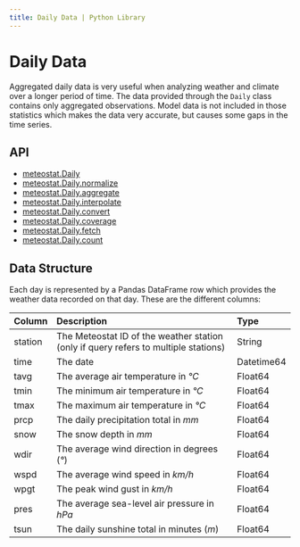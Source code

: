 ```yaml
---
title: Daily Data | Python Library
---
```


# Daily Data

Aggregated daily data is very useful when analyzing weather and climate over a longer period of time. The data provided through the `Daily` class contains only aggregated observations. Model data is not included in those statistics which makes the data very accurate, but causes some gaps in the time series.

## API

* [meteostat.Daily](api/daily/)
* [meteostat.Daily.normalize](api/daily/normalize)
* [meteostat.Daily.aggregate](api/daily/aggregate)
* [meteostat.Daily.interpolate](api/daily/interpolate)
* [meteostat.Daily.convert](api/daily/convert)
* [meteostat.Daily.coverage](api/daily/coverage)
* [meteostat.Daily.fetch](api/daily/fetch)
* [meteostat.Daily.count](api/daily/count)

## Data Structure

Each day is represented by a Pandas DataFrame row which provides the weather data recorded on that day. These are the different columns:

| **Column** | **Description**                                                                     | **Type**   |
|:-----------|:------------------------------------------------------------------------------------|:-----------|
| station    | The Meteostat ID of the weather station (only if query refers to multiple stations) | String     |
| time       | The date                                                                            | Datetime64 |
| tavg       | The average air temperature in _°C_                                                 | Float64    |
| tmin       | The minimum air temperature in _°C_                                                 | Float64    |
| tmax       | The maximum air temperature in _°C_                                                 | Float64    |
| prcp       | The daily precipitation total in _mm_                                               | Float64    |
| snow       | The snow depth in _mm_                                                              | Float64    |
| wdir       | The average wind direction in degrees (_°_)                                         | Float64    |
| wspd       | The average wind speed in _km/h_                                                    | Float64    |
| wpgt       | The peak wind gust in _km/h_                                                        | Float64    |
| pres       | The average sea-level air pressure in _hPa_                                         | Float64    |
| tsun       | The daily sunshine total in minutes (_m_)                                           | Float64    |
